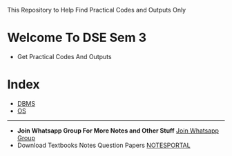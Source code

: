This Repository to Help Find Practical Codes and Outputs Only

# Welcome To DSE Sem 3
- Get Practical Codes And Outputs

# Index
- [DBMS](https://github.com/NEWBIENOOB-0/compcodes/tree/main/dse/sem4/dbms)
- [OS](https://github.com/NEWBIENOOB-0/compcodes/tree/main/dse/sem4/os)
-----
- **Join Whatsapp Group For More Notes and Other Stuff**
[Join Whatsapp Group](https://chat.whatsapp.com/EADI6RcF7m4HZc2fD4jzQe)
- Download Textbooks Notes Question Papers [ NOTESPORTAL ](https://nportal.cloudyflare.workers.dev/0:/)
